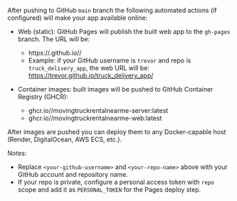 After pushing to GitHub `main` branch the following automated actions (if configured) will make your app available online:

- Web (static): GitHub Pages will publish the built web app to the `gh-pages` branch. The URL will be:
  - https://<your-github-username>.github.io/<your-repo-name>/
  - Example: if your GitHub username is `trevor` and repo is `truck_delivery_app`, the web URL will be:
    https://trevor.github.io/truck_delivery_app/

- Container images: built images will be pushed to GitHub Container Registry (GHCR):
  - ghcr.io/<your-username>/movingtruckrentalnearme-server:latest
  - ghcr.io/<your-username>/movingtruckrentalnearme-web:latest

After images are pushed you can deploy them to any Docker-capable host (Render, DigitalOcean, AWS ECS, etc.).

Notes:
- Replace `<your-github-username>` and `<your-repo-name>` above with your GitHub account and repository name.
- If your repo is private, configure a personal access token with `repo` scope and add it as `PERSONAL_TOKEN` for the Pages deploy step.
